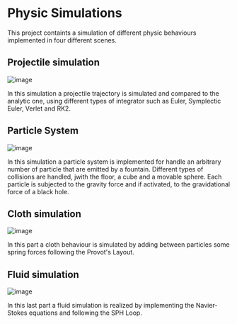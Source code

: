 # Physic Simulations
This project containts a simulation of different physic behaviours implemented in four different scenes.

## Projectile simulation

![image](https://github.com/FilippoVenturini8/PhysicSimulations/assets/73821401/9693596a-0a3c-4a07-9a73-8f8145a37f2e)

In this simulation a projectile trajectory is simulated and compared to the analytic one, using different types of integrator such as Euler, Symplectic Euler, Verlet and RK2.

## Particle System

![image](https://github.com/FilippoVenturini8/PhysicSimulations/assets/73821401/5ab03e89-d91b-4392-9863-10506779d0d6)

In this simulation a particle system is implemented for handle an arbitrary number of particle that are emitted by a fountain. Different types of collisions are handled, jwith the floor, a cube and a movable sphere. Each particle is subjected to the gravity force and if activated, to the gravidational force of a black hole.

## Cloth simulation

![image](https://github.com/FilippoVenturini8/PhysicSimulations/assets/73821401/de506539-e966-4df8-a58d-f70575dcdbc3)

In this part a cloth behaviour is simulated by adding between particles some spring forces following the Provot's Layout.

## Fluid simulation

![image](https://github.com/FilippoVenturini8/PhysicSimulations/assets/73821401/8f0eab41-f2f1-45dc-aad7-2f2cbea0a596)

In this last part a fluid simulation is realized by implementing the Navier-Stokes equations and following the SPH Loop.
